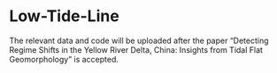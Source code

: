# Low-Tide-Line
The relevant data and code will be uploaded after the paper “Detecting Regime Shifts in the Yellow River Delta, China: Insights from Tidal Flat Geomorphology” is accepted.
